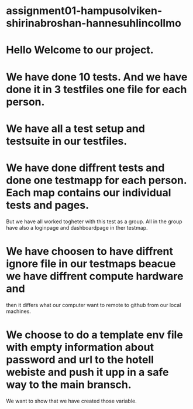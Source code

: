 # assignment01-hampusolviken-shirinabroshan-hannesuhlincollmo

# Hello Welcome to our project.


# We have done 10 tests. And we have done it in 3 testfiles one file for each person. 

# We have all a test setup and testsuite in our testfiles. 

# We have done diffrent tests and done one testmapp for each person. Each map contains our individual tests and pages.
  But we have all worked togheter with this test as a group. All in the group have also a loginpage and dashboardpage in ther testmap. 

# We have choosen to have diffrent ignore file in our testmaps beacue we have diffrent compute hardware and 
  then it differs what our computer want to remote to github from our local machines. 

# We choose to do a template env file with empty information about password and url to the hotell webiste and push it upp in a safe way to the main bransch.
  We want to show that we have created those variable.

